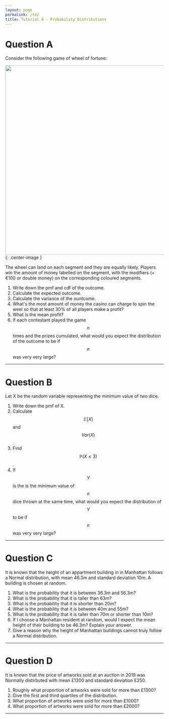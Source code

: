 ```yaml
---
layout: page
permalink: /t4/
title: Tutorial 4 - Probability Distributions
---
```



Question A
==========

Consider the following game of wheel of fortune:

<img src="/prelim2/assets/wheel_of_fortune.jpg" width="600">{: .center-image }

The wheel can land on each segment and they are equally likely.
Players win the amount of money labelled on the segment, with the modifiers (+€100 or double money) on the corresponding coloured segments.

1. Write down the pmf and cdf of the outcome.
2. Calculate the expected outcome.
3. Calculate the variance of the ountcome.
4. What's the most amount of money the casino can charge to spin the weel so that at least 30% of all players make a profit?
5. What is the mean profit?
6. If each contestant played the game $$n$$ times and the prizes cumulated, what would you expect the distribution of the outcome to be if $$n$$ was very very large?

---

Question B
==========

Let X be the random variable representing the minimum value of two dice.
1. Write down the pmf of X.
2. Calculate $$\mathbb{E}[X]$$ and $$Var(X)$$.
3. Find $$\mathbb{P}(X \leq 3)$$.
4. If $$Y$$ is the is the minimum value of $$n$$ dice thrown at the same time, what would you expect the distribution of $$Y$$ to be if $$n$$ was very very large?

---

Question C
==========

It is known that the height of an appartment building in in Manhattan follows a Normal distribution, with mean 46.3m and standard deviation 10m. A building is chosen at random.

1. What is the probability that it is between 36.3m and 56.3m?
2. What is the probability that it is taller than 63m?
3. What is the probability that it is shorter than 20m?
4. What is the probability that it is between 40m and 55m?
5. What is the probability that it is taller than 70m or shorter than 10m?
6. If I choose a Manhattan resident at random, would I expect the mean height of their building to be 46.3m? Explain your answer.
7. Give a reason why the height of Manhattan buildings cannot truly follow a Normal distribution.

---


Question D
==========

It is known that the price of artworks sold at an auction in 2019 was Normally distirbuted with mean £1300 and standard deviation £250.

1. Roughly what proportion of artworks were sold for more than £1300?
2. Give the first and third quartiles of the distribution.
3. What proportion of artworks were sold for more than £1000?
4. What proportion of artworks were sold for more than £2000?

---
